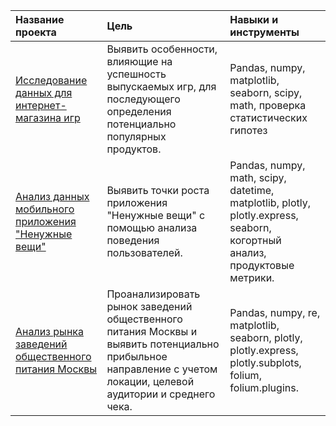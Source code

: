 | Название проекта|Цель|Навыки и инструменты|
|:------------- |:---------------| :-------------|
|[Исследование данных для интернет-магазина игр](https://github.com/Marina-Grsmva/Yandex-Practicum/tree/main/Game_store)| Выявить особенности, влияющие на успешность выпускаемых игр, для последующего определения потенциально популярных продуктов.|Pandas, numpy, matplotlib, seaborn, scipy, math, проверка статистических гипотез|
|[Анализ данных мобильного приложения "Ненужные вещи"](https://github.com/Marina-Grsmva/Yandex-Practicum/tree/main/Mobile_app_unnecessary_things)|Выявить точки роста приложения "Ненужные вещи" с помощью анализа поведения пользователей.|Pandas, numpy, math, scipy, datetime, matplotlib, plotly, plotly.express, seaborn, когортный анализ, продуктовые метрики.|
|[Анализ рынка заведений общественного питания Москвы](https://github.com/Marina-Grsmva/Yandex-Practicum/tree/main/Moscow_food_service)|Проанализировать рынок заведений общественного питания Москвы и выявить потенциально прибыльное направление с учетом локации, целевой аудитории и среднего чека.|Pandas, numpy, re, matplotlib, seaborn, plotly, plotly.express, plotly.subplots, folium, folium.plugins.|



